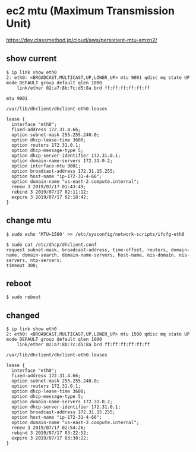 # ec2 mtu (Maximum Transmission Unit)

https://dev.classmethod.jp/cloud/aws/persistent-mtu-amzn2/



## show current

```console
$ ip link show eth0
2: eth0: <BROADCAST,MULTICAST,UP,LOWER_UP> mtu 9001 qdisc mq state UP mode DEFAULT group default qlen 1000
    link/ether 02:a7:8b:7c:d5:8a brd ff:ff:ff:ff:ff:ff
```

`mtu 9001`

`/var/lib/dhclient/dhclient-eth0.leases`

```
lease {
  interface "eth0";
  fixed-address 172.31.4.66;
  option subnet-mask 255.255.240.0;
  option dhcp-lease-time 3600;
  option routers 172.31.0.1;
  option dhcp-message-type 5;
  option dhcp-server-identifier 172.31.0.1;
  option domain-name-servers 172.31.0.2;
  option interface-mtu 9001;
  option broadcast-address 172.31.15.255;
  option host-name "ip-172-31-4-66";
  option domain-name "us-east-2.compute.internal";
  renew 3 2019/07/17 01:43:49;
  rebind 3 2019/07/17 02:11:12;
  expire 3 2019/07/17 02:18:42;
}
```



## change mtu


```console
$ sudo echo 'MTU=1500' >> /etc/sysconfig/network-scripts/ifcfg-eth0
```

```console
$ sudo cat /etc/dhcp/dhclient.conf
request subnet-mask, broadcast-address, time-offset, routers, domain-name, domain-search, domain-name-servers, host-name, nis-domain, nis-servers, ntp-servers;
timeout 300;
```


## reboot
```console
$ sudo reboot
```


## changed

```console
$ ip link show eth0
2: eth0: <BROADCAST,MULTICAST,UP,LOWER_UP> mtu 1500 qdisc mq state UP mode DEFAULT group default qlen 1000
    link/ether 02:a7:8b:7c:d5:8a brd ff:ff:ff:ff:ff:ff
```

`/var/lib/dhclient/dhclient-eth0.leases`

```
lease {
  interface "eth0";
  fixed-address 172.31.4.66;
  option subnet-mask 255.255.240.0;
  option routers 172.31.0.1;
  option dhcp-lease-time 3600;
  option dhcp-message-type 5;
  option domain-name-servers 172.31.0.2;
  option dhcp-server-identifier 172.31.0.1;
  option broadcast-address 172.31.15.255;
  option host-name "ip-172-31-4-66";
  option domain-name "us-east-2.compute.internal";
  renew 3 2019/07/17 02:54:26;
  rebind 3 2019/07/17 03:22:52;
  expire 3 2019/07/17 03:30:22;
}
```
